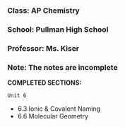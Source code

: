 ### Class: AP Chemistry

### School: Pullman High School

### Professor: Ms. Kiser

### Note: The notes are incomplete

**COMPLETED SECTIONS:**

`Unit 6`
- 6.3 Ionic & Covalent Naming
- 6.6 Molecular Geometry